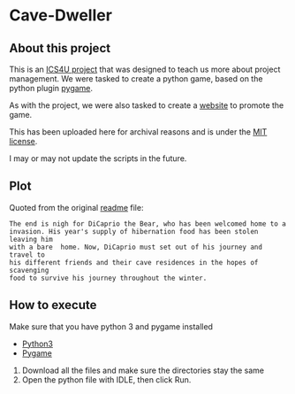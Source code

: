 # Cave-Dweller

About this project
------------------

This is an [ICS4U project](https://sites.google.com/site/mrliconti/ics4u-python/ics4u-problem-set-3) that was designed to teach us more about project management. 
We were tasked to create a python game, based on the python plugin [pygame](https://www.pygame.org/news).

As with the project, we were also tasked to create a [website](https://sites.google.com/site/projectcaves/) to promote the game.

This has been uploaded here for archival reasons and is under the [MIT license](LICENSE). 

I may or may not update the scripts in the future. 

Plot
----

Quoted from the original [readme](project_cavedweller_read_me.txt) file:

```
The end is nigh for DiCaprio the Bear, who has been welcomed home to a 
invasion. His year's supply of hibernation food has been stolen leaving him 
with a bare  home. Now, DiCaprio must set out of his journey and travel to 
his different friends and their cave residences in the hopes of scavenging 
food to survive his journey throughout the winter. 
```

How to execute
--------------

Make sure that you have python 3 and pygame installed

- [Python3](https://www.python.org/downloads/)
- [Pygame](https://www.pygame.org/wiki/GettingStarted)

1. Download all the files and make sure the directories stay the same
2. Open the python file with IDLE, then click Run.
